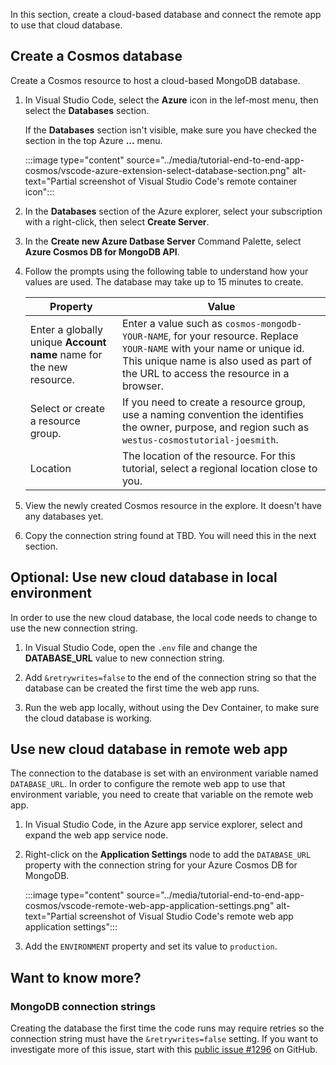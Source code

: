 In this section, create a cloud-based database and connect the remote app to use that cloud database. 

## Create a Cosmos database

Create a Cosmos resource to host a cloud-based MongoDB database. 

1. In Visual Studio Code, select the **Azure** icon in the lef-most menu, then select the **Databases** section. 

    If the **Databases** section isn't visible, make sure you have checked the section in the top Azure **...** menu. 

    :::image type="content" source="../media/tutorial-end-to-end-app-cosmos/vscode-azure-extension-select-database-section.png" alt-text="Partial screenshot of Visual Studio Code's remote container icon"::: 

1. In the **Databases** section of the Azure explorer, select your subscription with a right-click, then select **Create Server**.
1. In the **Create new Azure Datbase Server** Command Palette, select **Azure Cosmos DB for MongoDB API**. 
1. Follow the prompts using the following table to understand how your values are used. The database may take up to 15 minutes to create.

    |Property|Value|
    |--|--|
    |Enter a globally unique **Account name** name for the new resource.| Enter a value such as `cosmos-mongodb-YOUR-NAME`, for your resource. Replace `YOUR-NAME` with your name or unique id. This unique name is also used as part of the URL to access the resource in a browser.|
    |Select or create a resource group.|If you need to create a resource group, use a naming convention the identifies the owner, purpose, and region such as `westus-cosmostutorial-joesmith`.|
    |Location|The location of the resource. For this tutorial, select a regional location close to you.|

     
1. View the newly created Cosmos resource in the explore. It doesn't have any databases yet. 
1. Copy the connection string found at TBD. You will need this in the next section.

## Optional: Use new cloud database in local environment

In order to use the new cloud database, the local code needs to change to use the new connection string. 

1. In Visual Studio Code, open the `.env` file and change the **DATABASE_URL** value to new connection string. 
1. Add `&retrywrites=false` to the end of the connection string so that the database can be created the first time the web app runs. 

1. Run the web app locally, without using the Dev Container, to make sure the cloud database is working. 

## Use new cloud database in remote web app

The connection to the database is set with an environment variable named `DATABASE_URL`. In order to configure the remote web app to use that environment variable, you need to create that variable on the remote web app. 

1. In Visual Studio Code, in the Azure app service explorer, select and expand the web app service node.
1.  Right-click on the **Application Settings** node to add the `DATABASE_URL` property with the connection string for your Azure Cosmos DB for MongoDB. 

    :::image type="content" source="../media/tutorial-end-to-end-app-cosmos/vscode-remote-web-app-application-settings.png" alt-text="Partial screenshot of Visual Studio Code's remote web app application settings"::: 

1. Add the `ENVIRONMENT` property and set its value to `production`.




## Want to know more? 

### MongoDB connection strings
Creating the database the first time the code runs may require retries so the connection string must have the `&retrywrites=false` setting. If you want to investigate more of this issue, start with this [public issue #1296](https://github.com/microsoft/vscode-cosmosdb/issues/1296) on GitHub. 